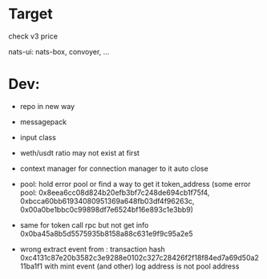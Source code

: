 # Target
check v3 price

nats-ui: nats-box, convoyer, ...

# Dev:
- repo in new way
- messagepack
- input class
- weth/usdt ratio may not exist at first
- context manager for connection manager to it auto close


- pool: hold error pool or find a way to get it token_address (some error pool: 0x8eea6cc08d824b20efb3bf7c248de694cb1f75f4, 0xbcca60bb61934080951369a648fb03df4f96263c, 0x00a0be1bbc0c99898df7e6524bf16e893c1e3bb9)
- same for token call rpc but not get info 0x0ba45a8b5d5575935b8158a88c631e9f9c95a2e5
- wrong extract event from : transaction hash 0xc4131c87e20b3582c3e9288e0102c327c28426f2f18f84ed7a69d50a211ba1f1 with mint event (and other) log address is not pool address